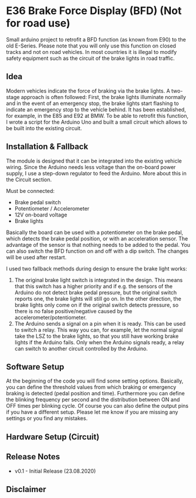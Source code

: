 # E36 Brake Force Display (BFD) (Not for road use)
Small arduino project to retrofit a BFD function (as known from E90) to the old E-Series. Please note that you will only use this function on closed tracks and not on road vehicles. In most countries it is illegal to modify safety equipment such as the circuit of the brake lights in road traffic.


## Idea
Modern vehicles indicate the force of braking via the brake lights. A two-stage approach is often followed: First, the brake lights illuminate normally and in the event of an emergency stop, the brake lights start flashing to indicate an emergency stop to the vehicle behind. It has been established, for example, in the E85 and E92 at BMW. To be able to retrofit this function, I wrote a script for the Arduino Uno and built a small circuit which allows to be built into the existing circuit.

## Installation & Fallback 
The module is designed that it can be integrated into the existing vehicle wiring. Since the Arduino needs less voltage than the on-board power supply, I use a step-down regulator to feed the Arduino. More about this in the Circuit section. 

Must be connected: 
* Brake pedal switch
* Potentiometer / Accelerometer
* 12V on-board voltage
* Brake lights

Basically the board can be used with a potentiometer on the brake pedal, which detects the brake pedal position, or with an acceleration sensor. The advantage of the sensor is that nothing needs to be added to the pedal. You can also switch the BFD function on and off with a dip switch. The changes will be used after restart.

I used two fallback methods during design to ensure the brake light works: 
1. The original brake light switch is integrated in the design. This means that this switch has a higher priority and if e.g. the sensors of the Arduino do not detect brake pedal pressure, but the original switch reports one, the brake lights will still go on. In the other direction, the brake lights only come on if the original switch detects pressure, so there is no false positive/negative caused by the accelerometer/potentiometer.
2. The Arduino sends a signal on a pin when it is ready. This can be used to switch a relay. This way you can, for example, let the normal signal take the LSZ to the brake lights, so that you still have working brake lights if the Arduino fails. Only when the Arduino signals ready, a relay can switch to another circuit controlled by the Arduino. 

## Software Setup
At the beginning of the code you will find some setting options. Basically, you can define the threshold values from which braking or emergency braking is detected (pedal position and time). Furthermore you can define the blinking frequency per second and the distribution between ON and OFF times per blinking cycle. Of course you can also define the output pins if you have a different setup. Please let me know if you are missing any settings or you find any mistakes.

## Hardware Setup (Circuit)

## Release Notes
* v0.1 - Initial Release (23.08.2020)

## Disclaimer
